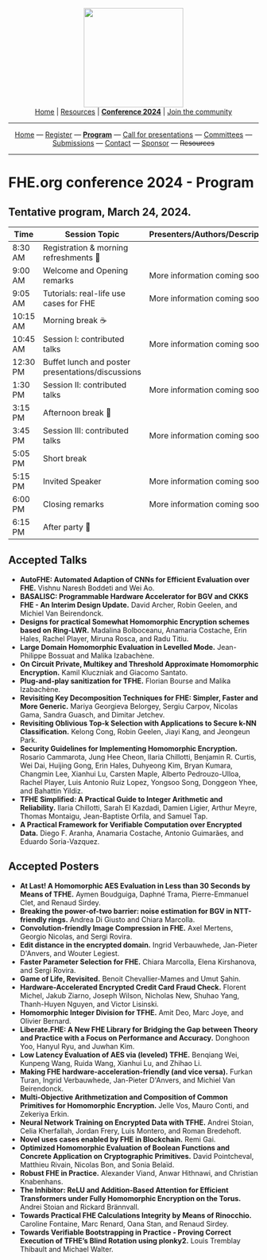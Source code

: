 <!-- Main header navigation -->
<p align="center">
  <img width="200" src="https://user-images.githubusercontent.com/5758427/180978488-db825482-5a58-4c7c-9589-c494a6f0be04.png"><br/>
  <a href="https://fhe-org.github.io">Home</a> | <a href="https://fhe-org.github.io/resources">Resources</a> | <b><a href="https://fhe-org.github.io/conferences/conference-2024/">Conference 2024</a></b> | <a href="https://fhe-org.github.io/community">Join the community</a>
</p>
<hr/>
<!-- /Main header navigation -->



<!-- Header conference 2024 links -->
<p align="center">
  <a href="https://fhe-org.github.io/conferences/conference-2024/">Home</a>
  —
  <a href="https://lu.ma/fhe-org-conference-2024-tickets">Register</a>
  —
  <a href="https://fhe-org.github.io/conferences/conference-2024/program"><b>Program</b></a>
  —
  <a href="https://fhe-org.github.io/conferences/conference-2024/call-for-presentations"> Call for presentations</a>
  —
  <a href="https://fhe-org.github.io/conferences/conference-2024/committees">Committees</a>
  —
  <a href="https://easychair.org/conferences/?conf=fheorg2024" target="_blank">Submissions</a>
  —
  <a href="https://fhe-org.github.io/conferences/conference-2024/contact">Contact</a>
  —
  <a href="https://fhe-org.github.io/conferences/conference-2024/sponsor">Sponsor</a>
  —
  <strike>Resources</strike>
</p>
<hr/>
<!-- /Header conference 2024 links -->





# FHE.org conference 2024 - Program

## Tentative program, March 24, 2024.

<table>

  
  <thead>
        <tr>
            <th data-sortas="case-insensitive">Time</th>
            <th data-sortas="case-insensitive">Session Topic</th>
            <th data-sortas="case-insensitive">Presenters/Authors/Description</th>
        </tr>
    </thead>  

<tr>
    <td>8:30 AM</td>
    <td>Registration & morning refreshments 🥐</td>
    <td></td>
</tr>  
<tr>
    <td>9:00 AM</td>
    <td>Welcome and Opening remarks</td>
    <td>More information coming soon</td>
</tr>  
<tr>
    <td>9:05 AM</td>
    <td>Tutorials: real-life use cases for FHE</td>
    <td>More information coming soon</td>
</tr>  
<tr>
    <td>10:15 AM</td>
    <td>Morning break ☕️</td>
    <td></td>
</tr>
<tr>
    <td>10:45 AM</td>
    <td>Session I: contributed talks
    </td>
    <td>More information coming soon</td>
</tr>  
<tr>
    <td>12:30 PM</td>
    <td>Buffet lunch and poster presentations/discussions</td>
    <td></td>
</tr>  
<tr>
    <td>1:30 PM</td>
    <td>Session II: contributed talks</td>
    <td>More information coming soon</td>
</tr>  
<tr>
    <td>3:15 PM</td>
    <td>Afternoon break 🧃</td>
    <td></td>
</tr>  
<tr>
    <td>3:45 PM</td>
    <td>Session III: contributed talks</td>
    <td>More information coming soon</td>
</tr>  
<tr>
    <td>5:05 PM</td>
    <td>Short break</td>
    <td></td>
</tr>  
<tr>
    <td>5:15 PM</td>
    <td>Invited Speaker</td>
    <td>More information coming soon</td>
</tr>  
<tr>
    <td>6:00 PM</td>
    <td>Closing remarks</td>
    <td>More information coming soon</td>
</tr>  
<tr>
    <td>6:15 PM</td>
    <td>After party 🍻</td>
    <td></td>
</tr>  

</table>
  
## Accepted Talks

- **AutoFHE: Automated Adaption of CNNs for Efficient Evaluation over FHE.** Vishnu Naresh Boddeti and Wei Ao.
- **BASALISC: Programmable Hardware Accelerator for BGV and CKKS FHE - An Interim Design Update.** David Archer, Robin Geelen, and Michiel Van Beirendonck.
- **Designs for practical Somewhat Homomorphic Encryption schemes based on Ring-LWR.** Madalina Bolboceanu, Anamaria Costache, Erin Hales, Rachel Player, Miruna Rosca, and Radu Titiu.
- **Large Domain Homomorphic Evaluation in Levelled Mode.** Jean-Philippe Bossuat and Malika Izabachène.
- **On Circuit Private, Multikey and Threshold Approximate Homomorphic Encryption.** Kamil Kluczniak and Giacomo Santato.
- **Plug-and-play sanitization for TFHE.** Florian Bourse and Malika Izabachène.
- **Revisiting Key Decomposition Techniques for FHE: Simpler, Faster and More Generic.** Mariya Georgieva Belorgey, Sergiu Carpov, Nicolas Gama, Sandra Guasch, and Dimitar Jetchev.
- **Revisiting Oblivious Top-k Selection with Applications to Secure k-NN Classification.** Kelong Cong, Robin Geelen, Jiayi Kang, and Jeongeun Park.
- **Security Guidelines for Implementing Homomorphic Encryption.** Rosario Cammarota, Jung Hee Cheon, Ilaria Chillotti, Benjamin R. Curtis, Wei Dai, Huijing Gong, Erin Hales, Duhyeong Kim, Bryan Kumara, Changmin Lee, Xianhui Lu, Carsten Maple, Alberto Pedrouzo-Ulloa, Rachel Player, Luis Antonio Ruiz Lopez, Yongsoo Song, Donggeon Yhee, and Bahattin Yildiz.
- **TFHE Simplified: A Practical Guide to Integer Arithmetic and Reliability.** Ilaria Chillotti, Sarah El Kazdadi, Damien Ligier, Arthur Meyre, Thomas Montaigu, Jean-Baptiste Orfila, and Samuel Tap.
- **A Practical Framework for Verifiable Computation over Encrypted Data.** Diego F. Aranha, Anamaria Costache, Antonio Guimarães, and Eduardo Soria-Vazquez.

## Accepted Posters

- **At Last! A Homomorphic AES Evaluation in Less than 30 Seconds by Means of TFHE.** Aymen Boudguiga, Daphné Trama, Pierre-Emmanuel Clet, and Renaud Sirdey.
- **Breaking the power-of-two barrier: noise estimation for BGV in NTT-friendly rings.** Andrea Di Giusto and Chiara Marcolla.
- **Convolution-friendly Image Compression in FHE.** Axel Mertens, Georgio Nicolas, and Sergi Rovira.
- **Edit distance in the encrypted domain.** Ingrid Verbauwhede, Jan-Pieter D'Anvers, and Wouter Legiest.
- **Faster Parameter Selection for FHE.** Chiara Marcolla, Elena Kirshanova, and Sergi Rovira.
- **Game of Life, Revisited.** Benoit Chevallier-Mames and Umut Şahin.
- **Hardware-Accelerated Encrypted Credit Card Fraud Check.** Florent Michel, Jakub Ziarno, Joseph Wilson, Nicholas New, Shuhao Yang, Thanh-Huyen Nguyen, and Victor Lisinski.
- **Homomorphic Integer Division for TFHE.** Amit Deo, Marc Joye, and Olivier Bernard.
- **Liberate.FHE: A New FHE Library for Bridging the Gap between Theory and Practice with a Focus on Performance and Accuracy.** Donghoon Yoo, Hanyul Ryu, and Juwhan Kim.
- **Low Latency Evaluation of AES via (leveled) TFHE.** Benqiang Wei, Kunpeng Wang, Ruida Wang, Xianhui Lu, and Zhihao Li.
- **Making FHE hardware-acceleration-friendly (and vice versa).** Furkan Turan, Ingrid Verbauwhede, Jan-Pieter D'Anvers, and Michiel Van Beirendonck.
- **Multi-Objective Arithmetization and Composition of Common Primitives for Homomorphic Encryption.** Jelle Vos, Mauro Conti, and Zekeriya Erkin.
- **Neural Network Training on Encrypted Data with TFHE.** Andrei Stoian, Celia Kherfallah, Jordan Frery, Luis Montero, and Roman Bredehoft.
- **Novel uses cases enabled by FHE in Blockchain.** Remi Gai.
- **Optimized Homomorphic Evaluation of Boolean Functions and Concrete Application on Cryptographic Primitives.** David Pointcheval, Matthieu Rivain, Nicolas Bon, and Sonia Belaïd.
- **Robust FHE in Practice.** Alexander Viand, Anwar Hithnawi, and Christian Knabenhans.
- **The Inhibitor: ReLU and Addition-Based Attention for Efficient Transformers under Fully Homomorphic Encryption on the Torus.** Andrei Stoian and Rickard Brännvall.
- **Towards Practical FHE Calculations Integrity by Means of Rinocchio.** Caroline Fontaine, Marc Renard, Oana Stan, and Renaud Sirdey.
- **Towards Verifiable Bootstrapping in Practice - Proving Correct Execution of TFHE’s Blind Rotation using plonky2.** Louis Tremblay Thibault and Michael Walter.

